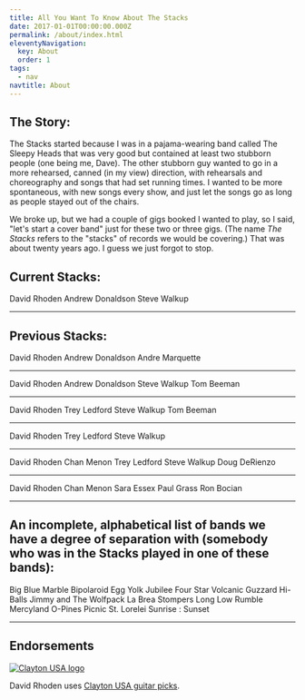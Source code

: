 ```yaml
---
title: All You Want To Know About The Stacks
date: 2017-01-01T00:00:00.000Z
permalink: /about/index.html
eleventyNavigation:
  key: About
  order: 1
tags:
  - nav
navtitle: About
---
```


The Story:
-----

The Stacks started because I was in a pajama-wearing band called The Sleepy Heads that was very good but contained at least two stubborn people (one being me, Dave). The other stubborn guy wanted to go in a more rehearsed, canned (in my view) direction, with rehearsals and choreography and songs that had set running times. I wanted to be more spontaneous, with new songs every show, and just let the songs go as long as people stayed out of the chairs.

We broke up, but we had a couple of gigs booked I wanted to play, so I said, "let's start a cover band" just for these two or three gigs. (The name <i>The Stacks</i> refers to the "stacks" of records we would be covering.) That was about twenty years ago. I guess we just forgot to stop.

 Current Stacks:
-----
 
 David Rhoden
 Andrew Donaldson
 Steve Walkup
 
-----
 Previous Stacks:
-----

 David Rhoden
 Andrew Donaldson
 Andre Marquette

 -----
 
 David Rhoden
 Andrew Donaldson 
 Steve Walkup
 Tom Beeman

 -----

 David Rhoden
 Trey Ledford
 Steve Walkup
 Tom Beeman

 -----

 David Rhoden
 Trey Ledford
 Steve Walkup

 -----

 David Rhoden
 Chan Menon
 Trey Ledford
 Steve Walkup
 Doug DeRienzo

 -----

 David Rhoden
 Chan Menon
 Sara Essex
 Paul Grass
 Ron Bocian

-----
 An incomplete, alphabetical list of bands we have a degree of separation with (somebody who was in the Stacks played in one of these bands):
-----

Big Blue Marble
Bipolaroid
Egg Yolk Jubilee
Four Star Volcanic
Guzzard
Hi-Balls
Jimmy and The Wolfpack
La Brea Stompers
Long Low Rumble
Mercyland
O-Pines
Picnic
St. Lorelei
Sunrise : Sunset

-----

Endorsements
-----

[![Clayton USA logo](/static/images/clayton_logo1.png)](https://www.steveclayton.com/)

David Rhoden uses [Clayton USA guitar picks](https://www.steveclayton.com/).
